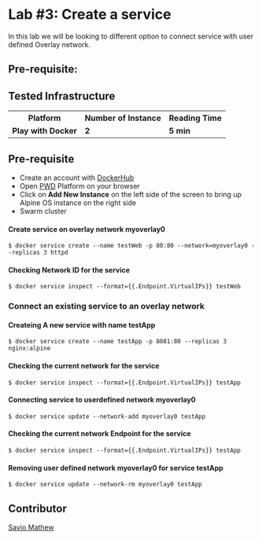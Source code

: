 # Lab #3: Create a service

In this lab we will be looking to different option to connect service with user defined Overlay network. 

## Pre-requisite:

## Tested Infrastructure

<table class="tg">
  <tr>
    <th class="tg-yw4l"><b>Platform</b></th>
    <th class="tg-yw4l"><b>Number of Instance</b></th>
    <th class="tg-yw4l"><b>Reading Time</b></th>
    
  </tr>
  <tr>
    <td class="tg-yw4l"><b> Play with Docker</b></td>
    <td class="tg-yw4l"><b>2</b></td>
    <td class="tg-yw4l"><b>5 min</b></td>
    
  </tr>
  
</table>

## Pre-requisite

- Create an account with [DockerHub](https://hub.docker.com)
- Open [PWD](https://labs.play-with-docker.com/) Platform on your browser 
- Click on **Add New Instance** on the left side of the screen to bring up Alpine OS instance on the right side
- Swarm cluster 

#### Create service on overlay network myoverlay0
```
$ docker service create --name testWeb -p 80:80 --network=myoverlay0 --replicas 3 httpd
```

#### Checking Network ID for the service 
```
$ docker service inspect --format={{.Endpoint.VirtualIPs}} testWeb
```
### Connect an existing service to an overlay network
#### Createing A new service with name testApp
```
$ docker service create --name testApp -p 8081:80 --replicas 3 nginx:alpine
```
#### Checking the current network for the service
```
$ docker service inspect --format={{.Endpoint.VirtualIPs}} testApp
```
#### Connecting service to userdefined network myoverlay0
```
$ docker service update --network-add myoverlay0 testApp
```
#### Checking the current network Endpoint for the service
```
$ docker service inspect --format={{.Endpoint.VirtualIPs}} testApp
```
#### Removing user defined network myoverlay0 for service testApp
```
$ docker service update --network-rm myoverlay0 testApp
```

## Contributor
[Savio Mathew](https://www.linkedin.com/in/saviovettoor)

